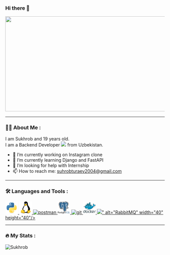 ### Hi there 👋

<div align="center">
  <img src="https://media.giphy.com/media/dWesBcTLavkZuG35MI/giphy.gif" width="600" height="300"/>
</div>

---

### :woman_technologist: About Me :
I am Sukhrob and 19 years old. <br>
I am a Backend Developer <img src="https://media.giphy.com/media/WUlplcMpOCEmTGBtBW/giphy.gif" width="30"> from Uzbekistan.

- 🔭 I’m currently working on Instagram clone 
- 🌱 I’m currently learning Django and FastAPI
- 🤔 I’m looking for help with Internship
- 📫 How to reach me: suhrobturaev2004@gmail.com
  
---

### :hammer_and_wrench: Languages and Tools :

  <a href="https://www.python.org" target="_blank" rel="noreferrer">
     <img src="https://raw.githubusercontent.com/devicons/devicon/master/icons/python/python-original.svg" alt="python" 
     width="40" height="40"/> 
  </a> 
    
  <a href="https://www.linux.org/" target="_blank" rel="noreferrer">
     <img src="https://raw.githubusercontent.com/devicons/devicon/master/icons/linux/linux-original.svg" alt="linux"   
     width="40" height="40"/> 
  </a> 
  
  <a href="https://postman.com" target="_blank" rel="noreferrer" style='display: inline'>
    <img src="https://www.vectorlogo.zone/logos/getpostman/getpostman-icon.svg" alt="postman" width="40" height="40"/> 
  </a> 
  
  <a href="https://www.postgresql.org" target="_blank" rel="noreferrer" style='display: inline'>
     <img src="https://raw.githubusercontent.com/devicons/devicon/master/icons/postgresql/postgresql-original-wordmark.svg" alt="postgresql" width="40" height="40"/> 
  </a>
  
  <a href="https://git-scm.com/" target="_blank" rel="noreferrer" style='display: inline'> 
     <img src="https://www.vectorlogo.zone/logos/git-scm/git-scm-icon.svg" alt="git" width="40" height="40"/> 
  </a>
    
   <a href="https://www.docker.com/" target="_blank" rel="noreferrer" style='display: inline'>
     <img src="https://raw.githubusercontent.com/devicons/devicon/master/icons/docker/docker-original-wordmark.svg" 
     alt="docker" width="40" height="40"/> 
   </a>

   <a href="https://www.rabbitmq.com/" target="_blank" rel="noreferrer" style='display: inline'>
     <img src="<svg width="80px" height="80px" viewBox="-7.5 0 271 271" xmlns="http://www.w3.org/2000/svg" preserveAspectRatio="xMidYMid" fill="#000000"><g id="SVGRepo_bgCarrier" stroke-width="0"></g><g id="SVGRepo_tracerCarrier" stroke-linecap="round" stroke-linejoin="round"></g><g id="SVGRepo_iconCarrier"><path d="M245.44 108.308h-85.09a7.738 7.738 0 0 1-7.735-7.734v-88.68C152.615 5.327 147.29 0 140.726 0h-30.375c-6.568 0-11.89 5.327-11.89 11.894v88.143c0 4.573-3.697 8.29-8.27 8.31l-27.885.133c-4.612.025-8.359-3.717-8.35-8.325l.173-88.241C54.144 5.337 48.817 0 42.24 0H11.89C5.321 0 0 5.327 0 11.894V260.21c0 5.834 4.726 10.56 10.555 10.56H245.44c5.834 0 10.56-4.726 10.56-10.56V118.868c0-5.834-4.726-10.56-10.56-10.56zm-39.902 93.233c0 7.645-6.198 13.844-13.843 13.844H167.69c-7.646 0-13.844-6.199-13.844-13.844v-24.005c0-7.646 6.198-13.844 13.844-13.844h24.005c7.645 0 13.843 6.198 13.843 13.844v24.005z" fill="#F60"></path></g></svg>" alt="RabbitMQ" width="40" height="40"/> 
   </a>

---

### :fire: My Stats :
<p>
  <img align="center" src="https://github-readme-stats.vercel.app/api/top-langs?username=SukhrobTuraev&show_icons=true&locale=en&layout=compact" alt="Sukhrob"/>
</p>
